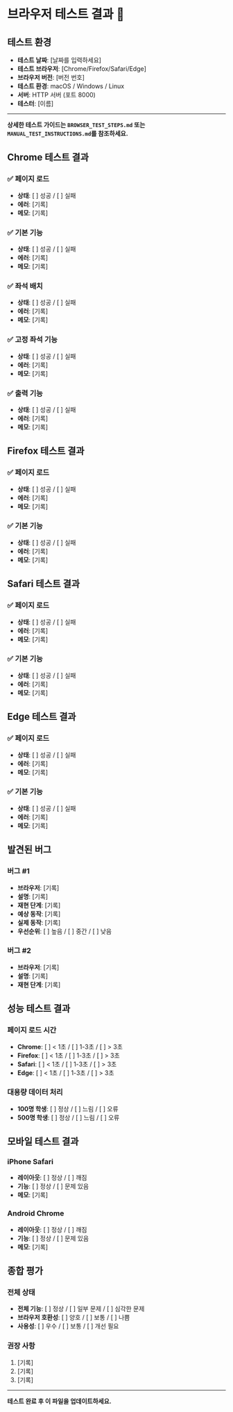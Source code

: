 # 브라우저 테스트 결과 🧪

## 테스트 환경
- **테스트 날짜**: [날짜를 입력하세요]
- **테스트 브라우저**: [Chrome/Firefox/Safari/Edge]
- **브라우저 버전**: [버전 번호]
- **테스트 환경**: macOS / Windows / Linux
- **서버**: HTTP 서버 (포트 8000)
- **테스터**: [이름]

---

**상세한 테스트 가이드는 `BROWSER_TEST_STEPS.md` 또는 `MANUAL_TEST_INSTRUCTIONS.md`를 참조하세요.**

## Chrome 테스트 결과

### ✅ 페이지 로드
- **상태**: [ ] 성공 / [ ] 실패
- **에러**: [기록]
- **메모**: [기록]

### ✅ 기본 기능
- **상태**: [ ] 성공 / [ ] 실패
- **에러**: [기록]
- **메모**: [기록]

### ✅ 좌석 배치
- **상태**: [ ] 성공 / [ ] 실패
- **에러**: [기록]
- **메모**: [기록]

### ✅ 고정 좌석 기능
- **상태**: [ ] 성공 / [ ] 실패
- **에러**: [기록]
- **메모**: [기록]

### ✅ 출력 기능
- **상태**: [ ] 성공 / [ ] 실패
- **에러**: [기록]
- **메모**: [기록]

## Firefox 테스트 결과

### ✅ 페이지 로드
- **상태**: [ ] 성공 / [ ] 실패
- **에러**: [기록]
- **메모**: [기록]

### ✅ 기본 기능
- **상태**: [ ] 성공 / [ ] 실패
- **에러**: [기록]
- **메모**: [기록]

## Safari 테스트 결과

### ✅ 페이지 로드
- **상태**: [ ] 성공 / [ ] 실패
- **에러**: [기록]
- **메모**: [기록]

### ✅ 기본 기능
- **상태**: [ ] 성공 / [ ] 실패
- **에러**: [기록]
- **메모**: [기록]

## Edge 테스트 결과

### ✅ 페이지 로드
- **상태**: [ ] 성공 / [ ] 실패
- **에러**: [기록]
- **메모**: [기록]

### ✅ 기본 기능
- **상태**: [ ] 성공 / [ ] 실패
- **에러**: [기록]
- **메모**: [기록]

## 발견된 버그

### 버그 #1
- **브라우저**: [기록]
- **설명**: [기록]
- **재현 단계**: [기록]
- **예상 동작**: [기록]
- **실제 동작**: [기록]
- **우선순위**: [ ] 높음 / [ ] 중간 / [ ] 낮음

### 버그 #2
- **브라우저**: [기록]
- **설명**: [기록]
- **재현 단계**: [기록]

## 성능 테스트 결과

### 페이지 로드 시간
- **Chrome**: [ ] < 1초 / [ ] 1-3초 / [ ] > 3초
- **Firefox**: [ ] < 1초 / [ ] 1-3초 / [ ] > 3초
- **Safari**: [ ] < 1초 / [ ] 1-3초 / [ ] > 3초
- **Edge**: [ ] < 1초 / [ ] 1-3초 / [ ] > 3초

### 대용량 데이터 처리
- **100명 학생**: [ ] 정상 / [ ] 느림 / [ ] 오류
- **500명 학생**: [ ] 정상 / [ ] 느림 / [ ] 오류

## 모바일 테스트 결과

### iPhone Safari
- **레이아웃**: [ ] 정상 / [ ] 깨짐
- **기능**: [ ] 정상 / [ ] 문제 있음
- **메모**: [기록]

### Android Chrome
- **레이아웃**: [ ] 정상 / [ ] 깨짐
- **기능**: [ ] 정상 / [ ] 문제 있음
- **메모**: [기록]

## 종합 평가

### 전체 상태
- **전체 기능**: [ ] 정상 / [ ] 일부 문제 / [ ] 심각한 문제
- **브라우저 호환성**: [ ] 양호 / [ ] 보통 / [ ] 나쁨
- **사용성**: [ ] 우수 / [ ] 보통 / [ ] 개선 필요

### 권장 사항
1. [기록]
2. [기록]
3. [기록]

---

**테스트 완료 후 이 파일을 업데이트하세요.**
